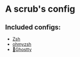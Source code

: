 # A scrub's config
## Included configs:
- [Zsh](https://www.zsh.org)
- [ohmyzsh](https://github.com/ohmyzsh/ohmyzsh)
- [👻Ghostty](https://ghostty.org)
